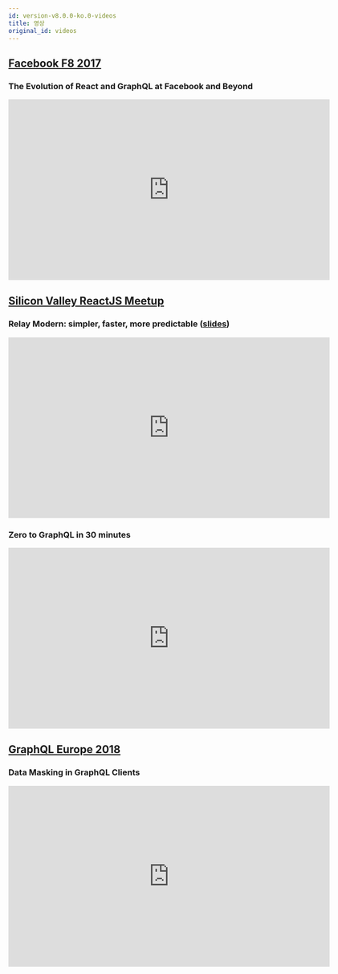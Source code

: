 ```yaml
---
id: version-v8.0.0-ko.0-videos
title: 영상
original_id: videos
---
```

## [Facebook F8 2017](https://www.f8.com/)

### The Evolution of React and GraphQL at Facebook and Beyond

<iframe src="https://www.facebook.com/plugins/video.php?href=https%3A%2F%2Fwww.facebook.com%2FFacebookforDevelopers%2Fvideos%2F10154614710193553%2F&show_text=0&width=640" width="640" height="360" frameborder="0" allowfullscreen></iframe>

## [Silicon Valley ReactJS Meetup](http://www.meetup.com/Silicon-Valley-ReactJS-Meetup/)

### Relay Modern: simpler, faster, more predictable ([slides](https://speakerdeck.com/wincent/relay-2-simpler-faster-more-predictable))

<iframe width="640" height="360" src="https://www.youtube-nocookie.com/embed/OEfUBN9dAI8" frameborder="0" allowfullscreen></iframe>

### Zero to GraphQL in 30 minutes

<iframe width="640" height="360" src="https://www.youtube-nocookie.com/embed/UBGzsb2UkeY" frameborder="0" allowfullscreen></iframe>

## [GraphQL Europe 2018](https://www.graphql-europe.org/)

### Data Masking in GraphQL Clients

<iframe width="640" height="360" src="https://www.youtube-nocookie.com/embed/ww5UQ50oHok" frameborder="0" allowfullscreen></iframe>


